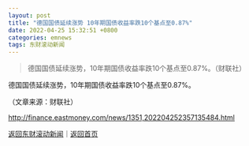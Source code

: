 ```yaml
---
layout: post
title: "德国国债延续涨势 10年期国债收益率跌10个基点至0.87%"
date: 2022-04-25 15:32:51 +0800
categories: emnews
tags: 东财滚动新闻
---
```

> 德国国债延续涨势，10年期国债收益率跌10个基点至0.87%。（财联社）

<p>德国国债延续涨势，10年期国债收益率跌10个基点至0.87%。</p><p class="em_media">（文章来源：财联社）</p>

<http://finance.eastmoney.com/news/1351,202204252357135484.html>

[返回东财滚动新闻](//finews.withounder.com/emnews/)｜[返回首页](//finews.withounder.com/)